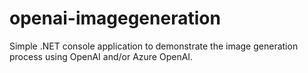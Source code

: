 # openai-imagegeneration
Simple .NET console application to demonstrate the image generation process using OpenAI and/or Azure OpenAI.
